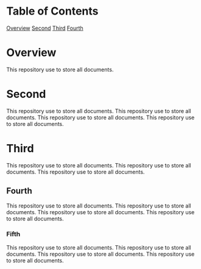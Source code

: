 # Table of Contents

[Overview](#overview)
[Second](#second)
[Third](#third)
[Fourth](#fourth)

# Overview

This repository use to store all documents.

# Second

This repository use to store all documents.
This repository use to store all documents.
This repository use to store all documents.
This repository use to store all documents.

# Third

This repository use to store all documents.
This repository use to store all documents.
This repository use to store all documents.

## Fourth

This repository use to store all documents.
This repository use to store all documents.
This repository use to store all documents.
This repository use to store all documents.

### Fifth

This repository use to store all documents.
This repository use to store all documents.
This repository use to store all documents.
This repository use to store all documents.
